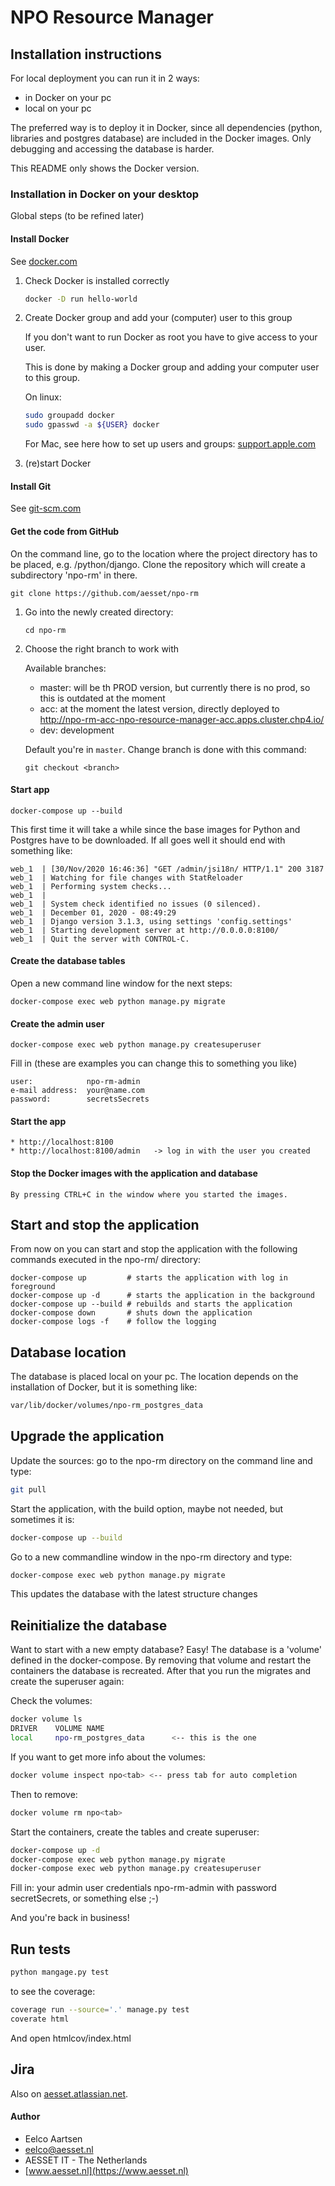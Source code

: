 # NPO Resource Manager

## Installation instructions
For local deployment you can run it in 2 ways: 
* in Docker on your pc
* local on your pc

The preferred way is to deploy it in Docker, since all dependencies (python, 
libraries and postgres database) are included in the Docker images. 
Only debugging and accessing the database is harder. 

This README only shows the Docker version.

### Installation in Docker on your desktop
Global steps (to be refined later)

#### Install Docker
See [docker.com](https://www.docker.com/products/docker-desktop)

1. Check Docker is installed correctly

    ```bash
    docker -D run hello-world
    ```
   
1. Create Docker group and add your (computer) user to this group
    
    If you don't want to run Docker as root you have to give access to your user. 
    
    This is done by making a Docker group and adding your computer user to this group.
    
    On linux:
    ```bash
    sudo groupadd docker
    sudo gpasswd -a ${USER} docker
    ```
    For Mac, see here how to set up users and groups: 
    [support.apple.com](https://support.apple.com/guide/mac-help/set-up-other-users-on-your-mac-mtusr001/mac)

1. (re)start Docker

#### Install Git
See [git-scm.com](https://git-scm.com/downloads)
   
#### Get the code from GitHub
On the command line, go to the location where the project directory has to be
placed, e.g. /python/django. Clone the repository which will create a subdirectory
'npo-rm' in there.

```
git clone https://github.com/aesset/npo-rm
```

1. Go into the newly created directory:
    ```
    cd npo-rm
    ```
1. Choose  the right branch to work with
   
   Available branches:
    * master: will be th PROD version, but currently there is no prod, so this is outdated at the moment
    * acc: at the moment the latest version, directly deployed to http://npo-rm-acc-npo-resource-manager-acc.apps.cluster.chp4.io/
    * dev: development 
    
   Default you're in ```master```. Change branch is done with this command:
   ```
   git checkout <branch>
   ```
#### Start app
```
docker-compose up --build 
```

This first time it will take a while since the base images for Python and 
Postgres have to be downloaded. If all goes well it should end with something 
like:

```
web_1  | [30/Nov/2020 16:46:36] "GET /admin/jsi18n/ HTTP/1.1" 200 3187
web_1  | Watching for file changes with StatReloader
web_1  | Performing system checks...
web_1  | 
web_1  | System check identified no issues (0 silenced).
web_1  | December 01, 2020 - 08:49:29
web_1  | Django version 3.1.3, using settings 'config.settings'
web_1  | Starting development server at http://0.0.0.0:8100/
web_1  | Quit the server with CONTROL-C.
```

#### Create the database tables
Open a new command line window for the next steps:
```
docker-compose exec web python manage.py migrate
```

#### Create the admin user
```
docker-compose exec web python manage.py createsuperuser
```

Fill in (these are examples you can change this to something you like)

```
user:            npo-rm-admin
e-mail address:  your@name.com  
password:        secretsSecrets
```

#### Start the app
```
* http://localhost:8100
* http://localhost:8100/admin   -> log in with the user you created 
```

#### Stop the Docker images with the application and database
```    
By pressing CTRL+C in the window where you started the images.
```

## Start and stop the application
From now on you can start and stop the application with the following 
commands executed in the npo-rm/ directory: 

```
docker-compose up         # starts the application with log in foreground
docker-compose up -d      # starts the application in the background
docker-compose up --build # rebuilds and starts the application
docker-compose down       # shuts down the application
docker-compose logs -f    # follow the logging
```
 
## Database location
The database is placed local on your pc. The location depends on the
installation of Docker, but it is something like:

```bash
var/lib/docker/volumes/npo-rm_postgres_data
```

## Upgrade the application
Update the sources: go to the npo-rm directory on the command line and type:
```bash
git pull
```

Start the application, with the build option, maybe not needed, but sometimes it is:
```bash
docker-compose up --build
```

Go to a new commandline window in the npo-rm directory and type:
```bash
docker-compose exec web python manage.py migrate
```
This updates the database with the latest structure changes

## Reinitialize the database
Want to start with a new empty database? Easy! The database is a 'volume' defined in the 
docker-compose. By removing that volume and restart the containers the
database is recreated. After that you run the migrates and create the 
superuser again:

Check the volumes: 
```bash
docker volume ls
DRIVER    VOLUME NAME
local     npo-rm_postgres_data      <-- this is the one
```
If you want to get more info about the volumes:
```bash
docker volume inspect npo<tab> <-- press tab for auto completion
```
Then to remove:
```bash
docker volume rm npo<tab>
```

Start the containers, create the tables and create superuser:
```bash
docker-compose up -d
docker-compose exec web python manage.py migrate
docker-compose exec web python manage.py createsuperuser
```
Fill in: your admin user credentials npo-rm-admin with password secretSecrets, or something else ;-)

And you're back in business!

## Run tests
```bash
python mangage.py test
```

to see the coverage:

```bash
coverage run --source='.' manage.py test
coverate html
```
And open htmlcov/index.html

## Jira
Also on [aesset.atlassian.net](https://aesset.atlassian.net).

#### Author
- Eelco Aartsen
- [eelco@aesset.nl](mailto:eelco@aesset.nl)
- AESSET IT - The Netherlands
- [www.aesset.nl](https://www.aesset.nl)


